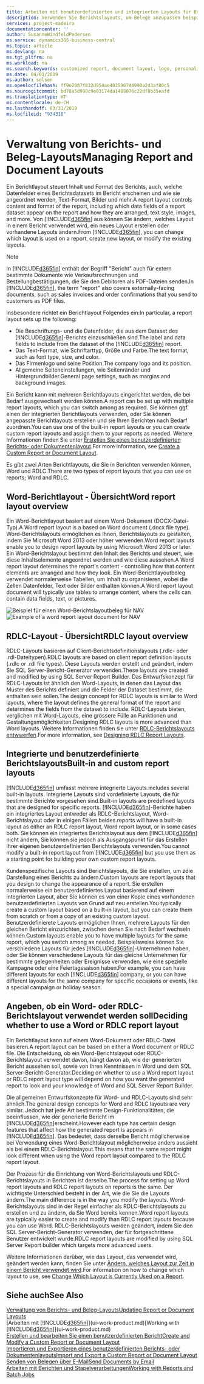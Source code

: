 ```yaml
---
title: Arbeiten mit benutzerdefinierten und integrierten Layouts für Berichte und Belege | Microsoft Docs
description: Verwenden Sie Berichtslayouts, um Belege anzupassen beispielsweise um die gewünschten Schriftart, das Logo oder die Seiteneinstellungen von PDF-Dateien zu personalisieren, die Sie den Debitoren senden.
services: project-madeira
documentationcenter: ''
author: SusanneWindfeldPedersen
ms.service: dynamics365-business-central
ms.topic: article
ms.devlang: na
ms.tgt_pltfrm: na
ms.workload: na
ms.search.keywords: customized report, document layout, logo, personalize
ms.date: 04/01/2019
ms.author: solsen
ms.openlocfilehash: ff9e2087f832d954ae403596744990a243af80c5
ms.sourcegitcommit: bd78a5d990c9e83174da1409076c22df8b35eafd
ms.translationtype: HT
ms.contentlocale: de-CH
ms.lasthandoff: 03/31/2019
ms.locfileid: "934318"
---
```

# <a name="managing-report-and-document-layouts"></a><span data-ttu-id="d4e52-103">Verwaltung von Berichts- und Beleg-Layouts</span><span class="sxs-lookup"><span data-stu-id="d4e52-103">Managing Report and Document Layouts</span></span>
<span data-ttu-id="d4e52-104">Ein Berichtlayout steuert Inhalt und Format des Berichts, auch, welche Datenfelder eines Berichtsdatasets im Bericht erscheinen und wie sie angeordnet werden, Text-Format, Bilder und mehr.</span><span class="sxs-lookup"><span data-stu-id="d4e52-104">A report layout controls content and format of the report, including which data fields of a report dataset appear on the report and how they are arranged, text style, images, and more.</span></span> <span data-ttu-id="d4e52-105">Von [!INCLUDE[d365fin](includes/d365fin_md.md)] aus können Sie ändern, welches Layout in einem Bericht verwendet wird, ein neues Layout erstellen oder vorhandene Layouts ändern.</span><span class="sxs-lookup"><span data-stu-id="d4e52-105">From [!INCLUDE[d365fin](includes/d365fin_md.md)], you can change which layout is used on a report, create new layout, or modify the existing layouts.</span></span>

> [!NOTE]  
>   <span data-ttu-id="d4e52-106">In [!INCLUDE[d365fin](includes/d365fin_md.md)] enthält der Begriff "Bericht" auch für extern bestimmte  Dokumente wie Verkaufsrechnungen und Bestellungbestätigungen, die Sie den Debitoren als PDF-Dateien senden.</span><span class="sxs-lookup"><span data-stu-id="d4e52-106">In [!INCLUDE[d365fin](includes/d365fin_md.md)], the term "report" also covers externally-facing documents, such as sales invoices and order confirmations that you send to customers as PDF files.</span></span>

<span data-ttu-id="d4e52-107">Insbesondere richtet ein Berichtlayout Folgendes ein:</span><span class="sxs-lookup"><span data-stu-id="d4e52-107">In particular, a report layout sets up the following:</span></span>

* <span data-ttu-id="d4e52-108">Die Beschriftungs- und die Datenfelder, die aus dem Dataset des [!INCLUDE[d365fin](includes/d365fin_md.md)]-Berichts einzuschließen sind.</span><span class="sxs-lookup"><span data-stu-id="d4e52-108">The label and data fields to include from the dataset of the [!INCLUDE[d365fin](includes/d365fin_md.md)] report.</span></span>
* <span data-ttu-id="d4e52-109">Das Text-Format, wie Schriftarttyp, Größe und Farbe.</span><span class="sxs-lookup"><span data-stu-id="d4e52-109">The text format, such as font type, size, and color.</span></span>
* <span data-ttu-id="d4e52-110">Das Firmenlogo und seine Position.</span><span class="sxs-lookup"><span data-stu-id="d4e52-110">The company logo and its position.</span></span>
* <span data-ttu-id="d4e52-111">Allgemeine Seiteneinstellungen, wie Seitenränder und Hintergrundbilder.</span><span class="sxs-lookup"><span data-stu-id="d4e52-111">General page settings, such as margins and background images.</span></span>

<span data-ttu-id="d4e52-112">Ein Bericht kann mit mehreren Berichtlayouts eingerichtet werden, die bei Bedarf ausgewechselt werden können.</span><span class="sxs-lookup"><span data-stu-id="d4e52-112">A report can be set up with multiple report layouts, which you can switch among as required.</span></span> <span data-ttu-id="d4e52-113">Sie können ggf. einen der integrierten Berichtlayouts verwenden, oder Sie können angepasste Berichtlayouts erstellen und sie Ihren Berichten nach Bedarf zuordnen.</span><span class="sxs-lookup"><span data-stu-id="d4e52-113">You can use one of the built-in report layouts or you can create custom report layouts and assign them to your reports as needed.</span></span> <span data-ttu-id="d4e52-114">Weitere Informationen finden Sie unter [Erstellen Sie eines benutzerdefinierten Berichts- oder Dokumentenlayout](ui-how-create-custom-report-layout.md).</span><span class="sxs-lookup"><span data-stu-id="d4e52-114">For more information, see [Create a Custom Report or Document Layout](ui-how-create-custom-report-layout.md).</span></span>

<span data-ttu-id="d4e52-115">Es gibt zwei Arten Berichtlayouts, die Sie in Berichten verwenden können, Word und RDLC.</span><span class="sxs-lookup"><span data-stu-id="d4e52-115">There are two types of report layouts that you can use on reports; Word and RDLC.</span></span>

## <a name="word-report-layout-overview"></a><span data-ttu-id="d4e52-116">Word-Berichtlayout - Übersicht</span><span class="sxs-lookup"><span data-stu-id="d4e52-116">Word report layout overview</span></span>
<span data-ttu-id="d4e52-117">Ein Word-Berichtlayout basiert auf einem Word-Dokument (DOCX-Datei-Typ).</span><span class="sxs-lookup"><span data-stu-id="d4e52-117">A Word report layout is a based on Word document (.docx file type).</span></span> <span data-ttu-id="d4e52-118">Word-Berichtslayouts ermöglichen es Ihnen, Berichtslayouts zu gestalten, indem Sie Microsoft Word 2013 oder höher verwenden.</span><span class="sxs-lookup"><span data-stu-id="d4e52-118">Word report layouts enable you to design report layouts by using Microsoft Word 2013 or later.</span></span> <span data-ttu-id="d4e52-119">Ein Word-Berichtslayout bestimmt den Inhalt des Berichts und steuert, wie diese Inhaltselemente angeordnet werden und wie diese aussehen.</span><span class="sxs-lookup"><span data-stu-id="d4e52-119">A Word report layout determines the report's content - controlling how that content elements are arranged and how they look.</span></span> <span data-ttu-id="d4e52-120">Ein Word-Berichtlayoutbeleg verwendet normalerweise Tabellen, um Inhalt zu organisieren, wobei die Zellen Datenfelder, Text oder Bilder enthalten können.</span><span class="sxs-lookup"><span data-stu-id="d4e52-120">A Word report layout document will typically use tables to arrange content, where the cells can contain data fields, text, or pictures.</span></span>

 <span data-ttu-id="d4e52-121">![Beispiel für einen Word-Berichtslayoutbeleg für NAV](media/nav_wordreportlayout_edit_in_word_example.png "NAV_WordReportLayout_Edit_In_Word_Example")</span><span class="sxs-lookup"><span data-stu-id="d4e52-121">![Example of a word report layout document for NAV](media/nav_wordreportlayout_edit_in_word_example.png "NAV_WordReportLayout_Edit_In_Word_Example")</span></span>  

## <a name="rdlc-layout-overview"></a><span data-ttu-id="d4e52-122">RDLC-Layout - Übersicht</span><span class="sxs-lookup"><span data-stu-id="d4e52-122">RDLC layout overview</span></span>
<span data-ttu-id="d4e52-123">RDLC-Layouts basieren auf Client-Berichtsdefinitionslayouts (.rdlc- oder .rdl-Dateitypen).</span><span class="sxs-lookup"><span data-stu-id="d4e52-123">RDLC layouts are based on client report definition layouts (.rdlc or .rdl file types).</span></span> <span data-ttu-id="d4e52-124">Diese Layouts werden erstellt und geändert, indem Sie SQL Server-Bericht-Generator verwenden.</span><span class="sxs-lookup"><span data-stu-id="d4e52-124">These layouts are created and modified by using SQL Server Report Builder.</span></span> <span data-ttu-id="d4e52-125">Das Entwurfskonzept für RDLC-Layouts ist ähnlich den Word-Layouts, in denen das Layout das Muster des Berichts definiert und die Felder der Dataset bestimmt, die enthalten sein sollen.</span><span class="sxs-lookup"><span data-stu-id="d4e52-125">The design concept for RDLC layouts is similar to Word layouts, where the layout defines the general format of the report and determines the fields from the dataset to include.</span></span> <span data-ttu-id="d4e52-126">RDLC-Layouts bieten, verglichen mit Word-Layouts, eine grössere Fülle an Funktionen und Gestaltungsmöglichkeiten.</span><span class="sxs-lookup"><span data-stu-id="d4e52-126">Designing RDLC layouts is more advanced than Word layouts.</span></span> <span data-ttu-id="d4e52-127">Weitere Informationen finden sie unter [RDLC-Berichtslayouts entwwerfen](/dynamics-nav/Designing-RDLC-Report-Layouts).</span><span class="sxs-lookup"><span data-stu-id="d4e52-127">For more information, see [Designing RDLC Report Layouts](/dynamics-nav/Designing-RDLC-Report-Layouts).</span></span>

## <a name="built-in-and-custom-report-layouts"></a><span data-ttu-id="d4e52-128">Integrierte und benutzerdefinierte Berichtslayouts</span><span class="sxs-lookup"><span data-stu-id="d4e52-128">Built-in and custom report layouts</span></span>
[!INCLUDE[d365fin](includes/d365fin_md.md)] <span data-ttu-id="d4e52-129">umfasst mehrere integrierte Layouts.</span><span class="sxs-lookup"><span data-stu-id="d4e52-129">includes several built-in layouts.</span></span> <span data-ttu-id="d4e52-130">Integrierte Layouts sind vordefinierte Layouts, die für bestimmte Berichte vorgesehen sind.</span><span class="sxs-lookup"><span data-stu-id="d4e52-130">Built-in layouts are predefined layouts that are designed for specific reports.</span></span> [!INCLUDE[d365fin](includes/d365fin_md.md)]<span data-ttu-id="d4e52-131">-Berichte haben ein integriertes Layout entweder als RDLC-Berichtslayout, Word-Berichtslayout oder in einigen Fällen beides.</span><span class="sxs-lookup"><span data-stu-id="d4e52-131">reports will have a built-in layout as either an RDLC report layout, Word report layout, or in some cases both.</span></span> <span data-ttu-id="d4e52-132">Sie können ein integriertes Berichtslayout aus dem [!INCLUDE[d365fin](includes/d365fin_md.md)] nicht ändern, Sie können sie jedoch als Ausgangspunkt für das Erstellen Ihrer eigenen benutzerdefinierten Berichtslayouts verwenden.</span><span class="sxs-lookup"><span data-stu-id="d4e52-132">You cannot modify a built-in report layout from [!INCLUDE[d365fin](includes/d365fin_md.md)] but you use them as a starting point for building your own custom report layouts.</span></span>

<span data-ttu-id="d4e52-133">Kundenspezifische Layouts sind Berichtslayouts, die Sie erstellen, um zdie Darstellung eines Berichts zu ändern.</span><span class="sxs-lookup"><span data-stu-id="d4e52-133">Custom layouts are report layouts that you design to change the appearance of a report.</span></span> <span data-ttu-id="d4e52-134">Sie erstellen normalerweise ein benutzerdefiniertes Layout basierend auf einem integrierten Layout, aber Sie können es von einer Kopie eines vorhandenen benutzerdefinierten Layouts von Grund auf neu erstellen.</span><span class="sxs-lookup"><span data-stu-id="d4e52-134">You typically create a custom layout based on a built-in layout, but you can create them from scratch or from a copy of an existing custom layout.</span></span> <span data-ttu-id="d4e52-135">Benutzerdefinierete Layouts ermöglichen Ihnen, mehrere Layouts für den gleichen Bericht einzurichten, zwischen denen Sie nach Bedarf wechseln können.</span><span class="sxs-lookup"><span data-stu-id="d4e52-135">Custom layouts enable you to have multiple layouts for the same report, which you switch among as needed.</span></span> <span data-ttu-id="d4e52-136">Beispielsweise können Sie verschiedene Layouts für jedes [!INCLUDE[d365fin](includes/d365fin_md.md)]-Unternehmen haben, oder Sie können verschiedene Layouts für das gleiche Unternehmen für bestimmte gelegenheiten oder Ereignisse verwenden, wie eine spezielle Kampagne oder eine Feiertagssaison haben.</span><span class="sxs-lookup"><span data-stu-id="d4e52-136">For example, you can have different layouts for each [!INCLUDE[d365fin](includes/d365fin_md.md)] company, or you can have different layouts for the same company for specific occasions or events, like a special campaign or holiday season.</span></span>

## <a name="deciding-whether-to-use-a-word-or-rdlc-report-layout"></a><span data-ttu-id="d4e52-137">Angeben, ob ein Word- oder RDLC-Berichtslayout verwendet werden soll</span><span class="sxs-lookup"><span data-stu-id="d4e52-137">Deciding whether to use a Word or RDLC report layout</span></span>
<span data-ttu-id="d4e52-138">Ein Berichtlayout kann auf einem Word-Dokument oder RDLC-Datei basieren.</span><span class="sxs-lookup"><span data-stu-id="d4e52-138">A report layout can be based on either a Word document or RDLC file.</span></span> <span data-ttu-id="d4e52-139">Die Entscheidung, ob ein Word-Berichtslayout oder RDLC-Berichtslayout verwendet davon, hängt davon ab, wie der generierten Bericht aussehen soll, sowie von Ihren Kenntnissen in Word und dem SQL Server-Bericht-Generator.</span><span class="sxs-lookup"><span data-stu-id="d4e52-139">Deciding on whether to use a Word report layout or RDLC report layout type will depend on how you want the generated report to look and your knowledge of Word and SQL Server Report Builder.</span></span>

<span data-ttu-id="d4e52-140">Die allgemeinen Entwurfskonzepte für Word- und RDLC-Layouts sind sehr ähnlich.</span><span class="sxs-lookup"><span data-stu-id="d4e52-140">The general design concepts for Word and RDLC layouts are very similar.</span></span> <span data-ttu-id="d4e52-141">Jedoch hat jede Art bestimmte Design-Funktionalitäten, die beeinflussen, wie der generierte Bericht im [!INCLUDE[d365fin](includes/d365fin_md.md)]erscheint.</span><span class="sxs-lookup"><span data-stu-id="d4e52-141">However each type has certain design features that affect how the generated report is appears in [!INCLUDE[d365fin](includes/d365fin_md.md)].</span></span> <span data-ttu-id="d4e52-142">Das bedeutet, dass derselbe Bericht möglicherweise bei Verwendung eines Word-Berichtslayout möglicherweise anders aussieht als bei einem RDLC-Berichtslayout.</span><span class="sxs-lookup"><span data-stu-id="d4e52-142">This means that the same report might look different when using the Word report layout compared to the RDLC report layout.</span></span>

<span data-ttu-id="d4e52-143">Der Prozess für die Einrichtung von Word-Berichtslayouts und RDLC-Berichtslayouts in Berichten ist derselbe.</span><span class="sxs-lookup"><span data-stu-id="d4e52-143">The process for setting up Word report layouts and RDLC report layouts on reports is the same.</span></span> <span data-ttu-id="d4e52-144">Der wichtigste Unterschied besteht in der Art, wie die Sie die Layouts ändern.</span><span class="sxs-lookup"><span data-stu-id="d4e52-144">The main difference is in the way you modify the layouts.</span></span> <span data-ttu-id="d4e52-145">Word-Berichtslayouts sind in der Regel einfacher als RDLC-Berichtslayouts zu erstellen und zu ändern, da Sie Word bereits kennen.</span><span class="sxs-lookup"><span data-stu-id="d4e52-145">Word report layouts are typically easier to create and modify than RDLC report layouts because you can use Word.</span></span> <span data-ttu-id="d4e52-146">RDLC-Berichtslayouts werden geändert, indem Sie den SQL Server-Bericht-Generator verwenden, der für fortgeschrittene Benutzer entwickelt wurde.</span><span class="sxs-lookup"><span data-stu-id="d4e52-146">RDLC report layouts are modified by using SQL Server Report builder which targets more advanced users.</span></span>

<span data-ttu-id="d4e52-147">Weitere Informationen darüber, wie das Layout, das verwendet wird, geändert werden kann, finden Sie unter [Ändern, welches Layout zur Zeit in einem Bericht verwendet wird](ui-how-change-layout-currently-used-report.md).</span><span class="sxs-lookup"><span data-stu-id="d4e52-147">For information on how to change which layout to use, see [Change Which Layout is Currently Used on a Report](ui-how-change-layout-currently-used-report.md).</span></span>

## <a name="see-also"></a><span data-ttu-id="d4e52-148">Siehe auch</span><span class="sxs-lookup"><span data-stu-id="d4e52-148">See Also</span></span>
[<span data-ttu-id="d4e52-149">Verwaltung von Berichts- und Beleg-Layouts</span><span class="sxs-lookup"><span data-stu-id="d4e52-149">Updating Report or Document Layouts</span></span>](ui-update-report-layouts.md)  
<span data-ttu-id="d4e52-150">[Arbeiten mit [!INCLUDE[d365fin](includes/d365fin_md.md)]](ui-work-product.md)</span><span class="sxs-lookup"><span data-stu-id="d4e52-150">[Working with [!INCLUDE[d365fin](includes/d365fin_md.md)]](ui-work-product.md)</span></span>  
[<span data-ttu-id="d4e52-151">Erstellen und bearbeiten Sie einen benutzerdefinierten Bericht</span><span class="sxs-lookup"><span data-stu-id="d4e52-151">Create and Modify a Custom Report or Document Layout</span></span>](ui-how-create-custom-report-layout.md)  
[<span data-ttu-id="d4e52-152">Importieren und Exportieren eines benutzerdefinierten Berichts- oder Dokumentenlayouts</span><span class="sxs-lookup"><span data-stu-id="d4e52-152">Import and Export a Custom Report or Document Layout</span></span>](ui-how-import-and-export-report-layout.md)  
[<span data-ttu-id="d4e52-153">Senden von Belegen über E-Mail</span><span class="sxs-lookup"><span data-stu-id="d4e52-153">Send Documents by Email</span></span>](ui-how-send-documents-email.md)  
[<span data-ttu-id="d4e52-154">Arbeiten mit Berichten und Stapelverarbeitungen</span><span class="sxs-lookup"><span data-stu-id="d4e52-154">Working with Reports and Batch Jobs</span></span>](ui-work-report.md)  
